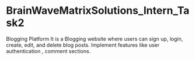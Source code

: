 # BrainWaveMatrixSolutions_Intern_Task2
Blogging Platform 
It is a Blogging website where users can sign up, login, create, edit, and delete blog posts.
Implement features like user authentication , comment sections.
